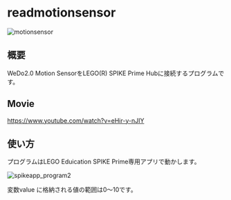 # readmotionsensor
![motionsensor](https://user-images.githubusercontent.com/5597377/125820497-0b15a502-ab21-4632-84d5-b05d3bb5bbe2.jpg)

## 概要

WeDo2.0 Motion SensorをLEGO(R) SPIKE Prime Hubに接続するプログラムです。

## Movie

https://www.youtube.com/watch?v=eHir-y-nJIY

## 使い方

プログラムはLEGO Eduication SPIKE Prime専用アプリで動かします。

![spikeapp_program2](https://user-images.githubusercontent.com/5597377/125819582-9be37724-fe7d-4d16-8024-b40e0e5a5447.png)

変数value に格納される値の範囲は0～10です。
